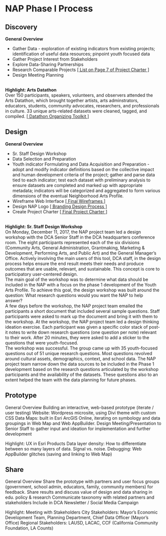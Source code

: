 <strong><h1>NAP Phase I Process</strong></h1>

<strong><h2>Discovery</strong></h2>
<strong>General Overview</strong>
<ul>
<li>Gather Data - exploration of existing indicators from existing projects; identification of useful data resources; pinpoint youth focused data</li>
  <li>Gather Project Interest from Stakeholders</li>
  <li>Explore Data-Sharing Partnerships</li>
  <li>Research Comparable Projects <a href="https://drive.google.com/open?id=1pEePDhbQ-LntsqSKYNGQUbB4TB3lNSJ0" target="_blank">[ List on Page 7 of Project Charter ]</a> </li>
  <li>Design Meeting Planning</li>
  </ul>
<br>
<strong>Highlight: Arts Datathon</strong>
<br>Over 150 participants, speakers, volunteers, and observers attended the Arts Datathon, which brought together artists, arts adminstrators, educators, students, community advocates, researchers, and professionals in culture. 33 unique arts-related datasets were cleaned, tagged, and compiled. <a href="https://drive.google.com/open?id=1iKZGpPeeWfqPgJTZFGuKmD9a1Rx2z7Kc" target="_blank">[ Datathon Organizing Toolkit ]</a>  
<br>
<strong><h2>Design</strong></h2>
<strong>General Overview</strong>
<ul>
  <li>Sr. Staff Design Workshop</li>
  <li>Data Selection and Preparation</li>
<li>Youth indicator Formulating and Data Acquisition and Preparation - adopt and modify indicator definitions based on the collective impact and human development criteria of the project; gather and parse data tied to each indicator; test each dataset with preliminary analysis to ensure datasets are completed and marked up with appropriate metadata; indicators will be categorized and aggregated to form various dimensions of the eventual Neighborhood Arts Profile.</li>
  <li>Wireframe Web Interface <a href="https://drive.google.com/open?id=1nSvTDXzfkB64kYbMqnYD2q2vgrcsq08f" target="_blank">[ Final Wireframes ]</a> </li>
<li>Design NAP Logo <a href="https://drive.google.com/open?id=1T-TOmCMHmQPNCGUP_IEfkv1gRTO7-08H" target="_blank">[ Branding Design Process ]</a>  </li>
  <li>Create Project Charter <a href="https://drive.google.com/open?id=1pEePDhbQ-LntsqSKYNGQUbB4TB3lNSJ0" target="_blank">[ Final Project Charter ]</a></li>
    </ul>
<br>
    <strong>Highlight: Sr. Staff Design Workshop</strong>
    <br>
On Monday, December 11, 2017, the NAP project team led a design workshop with the DCA Senior Staff in the DCA headquarters conference room. The eight participants represented each of the six divisions (Community Arts, General Administration, Grantmaking, Marketing & Development, Performing Arts, and Public Art) and the General Manager’s Office. Actively involving the main users of this tool, DCA staff, in the design process helps ensure the end result meets their needs and produce outcomes that are usable, relevant, and sustainable. This concept is core to participatory user-centered design.
<br>
The main goal of the workshop was to determine what data should be included in the NAP with a focus on the phase 1 development of the Youth Arts Profile. To achieve this goal, the design workshop was built around the question: What research questions would you want the NAP to help answer?
<br>
A few days before the workshop, the NAP project team emailed the participants a short document that included several sample questions. Staff participants were asked to mark up the document and bring it with them to the workshop. At the workshop, the NAP project team led a design thinking ideation exercise. Each participant was given a specific color stack of post-it notes to write down research questions (one question per note) relevant to their work. After 20 minutes, they were asked to add a sticker to the questions that were youth-focused. 
<br>
The workshop was successful. The group came up with 35 youth-focused questions out of 51 unique research questions. Most questions revolved around cultural assets, demographics, context, and school data. The NAP project team narrow down the data sources to be included in the Phase 1 development based on the research questions articulated by the workshop participants and the availability of the datasets. These questions also to an extent helped the team with the data planning for future phases.
<br>
<strong><h2>Prototype</strong></h2>
General Overview
Building an interactive, web-based prototype (iterate / user testing)
Website: Wordpress microsite, using Divi theme with custom CSS 
Data Maps: built in Esri ArcGIS Online, iterating on symbology and data groupings in Web Map and Web AppBuilder.
Design Meeting/Presentation to Senior Staff to gather input and ideation for implementation and further development

Highlight: UX in Esri Products
Data layer density: How to differentiate between so many layers of data. Signal vs. noise.
Debugging: Web AppBuilder glitches (saving and linking to Web Map)
<br>
<strong><h2>Share</strong></h2>
General Overview
Share the prototype with partners and user focus groups (government, school admin, educators, family, community members) for feedback.
Share results and discuss value of design and data sharing in edu. policy & research
Communicate taxonomy with related partners and stakeholders
Include in DCA Newsletter / Social Media Campaign

Highlight: Meeting with Stakeholders
City Stakeholders: Mayor’s Economic Development Team, Planning Department, Chief Data Officer (Mayor’s Office)
Regional Stakeholders: LAUSD, LACAC, CCF (California Community Foundation, LA Counts)

